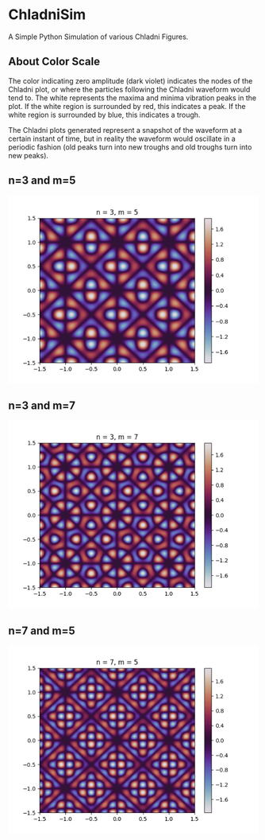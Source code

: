 # ChladniSim
A Simple Python Simulation of various Chladni Figures.

## About Color Scale
The color indicating zero amplitude (dark violet) indicates the nodes of the Chladni plot, or where the particles following the Chladni waveform would tend to. The white represents the maxima and minima vibration peaks in the plot. If the white region is surrounded by red, this indicates a peak. If the white region is surrounded by blue, this indicates a trough.

The Chladni plots generated represent a snapshot of the waveform at a certain instant of time, but in reality the waveform would oscillate in a periodic fashion (old peaks turn into new troughs and old troughs turn into new peaks).

## n=3 and m=5
![Chladni 1](https://github.com/Saptak625/ChladniSim/blob/main/plots/n%3D3_m%3D5.png)

## n=3 and m=7
![Chladni 1](https://github.com/Saptak625/ChladniSim/blob/main/plots/n%3D3_m%3D7.png)

## n=7 and m=5
![](https://github.com/Saptak625/ChladniSim/blob/e03c949ea60f52f0c40da75f21a1f464f6c589d8/plots/n%3D7_m%3D5.png)

